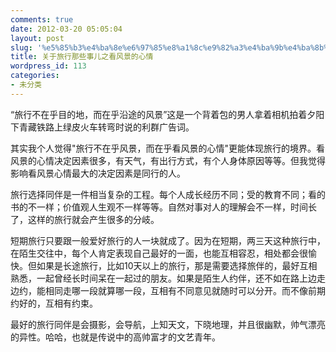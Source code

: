 ```yaml
---
comments: true
date: 2012-03-20 05:05:04
layout: post
slug: '%e5%85%b3%e4%ba%8e%e6%97%85%e8%a1%8c%e9%82%a3%e4%ba%9b%e4%ba%8b%e5%84%bf%e4%b9%8b%e7%9c%8b%e9%a3%8e%e6%99%af%e7%9a%84%e5%bf%83%e6%83%85'
title: 关于旅行那些事儿之看风景的心情
wordpress_id: 113
categories:
- 未分类
---
```


“旅行不在乎目的地，而在乎沿途的风景”这是一个背着包的男人拿着相机拍着夕阳下青藏铁路上绿皮火车转弯时说的利群广告词。

其实我个人觉得"旅行不在乎风景，而在乎看风景的心情"更能体现旅行的境界。看风景的心情决定因素很多，有天气，有出行方式，有个人身体原因等等。但我觉得影响看风景心情最大的决定因素是同行的人。

旅行选择同伴是一件相当复杂的工程。每个人成长经历不同；受的教育不同；看的书的不一样；价值观人生观不一样等等。自然对事对人的理解会不一样，时间长了，这样的旅行就会产生很多的分岐。

短期旅行只要跟一般爱好旅行的人一块就成了。因为在短期，两三天这种旅行中，在陌生交往中，每个人肯定表现自己最好的一面，也能互相容忍，相处都会很愉快。但如果是长途旅行，比如10天以上的旅行，那是需要选择旅伴的，最好互相熟悉，一起曾经长时间呆在一起过的朋友。如果是陌生人约伴，还不如在路上边走边约，能相同走哪一段就算哪一段，互相有不同意见就随时可以分开。而不像前期约好的，互相有约束。

最好的旅行同伴是会摄影，会导航，上知天文，下晓地理，并且很幽默，帅气漂亮的异性。哈哈，也就是传说中的高帅富才的文艺青年。
